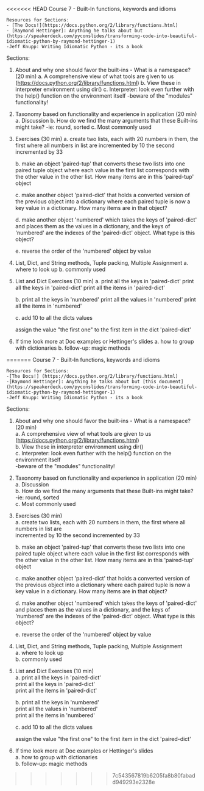 <<<<<<< HEAD
Course 7 - Built-In functions, keywords and idioms

    Resources for Sections: 
    - [The Docs!](https://docs.python.org/2/library/functions.html)
    - [Raymond Hettinger]: Anything he talks about but (https://speakerdeck.com/pyconslides/transforming-code-into-beautiful-idiomatic-python-by-raymond-hettinger-1)
    -Jeff Knupp: Writing Idiomatic Python - its a book



Sections:

1. About and why one should favor the built-ins - What is a namespace? (20 min)
    a. A comprehensive view of what tools are given to us (https://docs.python.org/2/library/functions.html) 
    b. View these in interpreter environment using dir()
    c. Interpreter: look even further with the help() function on the environment itself
        -beware of the "modules" functionality!

2. Taxonomy based on functionality and experience in application (20 min)
    a. Discussion
    b. How do we find the many arguments that these Built-ins might take?
        -ie: round, sorted
    c. Most commonly used

3. Exercises (30 min)
    a. create two lists, each with 20 numbers in them, the first where all numbers in list are 
    incremented by 10 the second incremented by 33

    b. make an object 'paired-tup' that converts these two lists into one paired tuple object where each value in the first list corresponds with the other value in the other list. How many items are in this 'paired-tup' object

    c. make another object 'paired-dict' that holds a converted version of the previous object into a dictionary where each paired tuple is now a key value in a dictionary. How many items are in that object?

    d. make another object 'numbered' which takes the keys of 'paired-dict' and places them as the values in a dictionary, and the keys of 'numbered' are the indexes of the 'paired-dict' object. What type is this object? 

    e. reverse the order of the 'numbered' object by value

4. List, Dict, and String methods, Tuple packing, Multiple Assignment
    a. where to look up
    b. commonly used

5. List and Dict Exercises (10 min)
    a. print all the keys in 'paired-dict'
       print all the keys in 'paired-dict'
       print all the items in 'paired-dict'

    b. print all the keys in 'numbered' 
       print all the values in 'numbered' 
       print all the items in 'numbered'

    c. add 10 to all the dicts values

    assign the value "the first one" to the first item in the dict 'paired-dict'

6. If time look more at Doc examples or Hettinger's slides
    a. how to group with dictionaries
    b. follow-up: magic methods


=======
Course 7 - Built-In functions, keywords and idioms    
    
    Resources for Sections:     
    -[The Docs!] (https://docs.python.org/2/library/functions.html)    
    -[Raymond Hettinger]: Anything he talks about but [this document](https://speakerdeck.com/pyconslides/transforming-code-into-beautiful-idiomatic-python-by-raymond-hettinger-1)    
    -Jeff Knupp: Writing Idiomatic Python - its a book    
    
    
    
Sections:    
    
1. About and why one should favor the built-ins - What is a namespace? (20 min)    
    a. A comprehensive view of what tools are given to us (https://docs.python.org/2/library/functions.html)    
    b. View these in interpreter environment using dir()    
    c. Interpreter: look even further with the help() function on the environment itself    
        -beware of the "modules" functionality!    
    
2. Taxonomy based on functionality and experience in application (20 min)    
    a. Discussion    
    b. How do we find the many arguments that these Built-ins might take?    
        -ie: round, sorted    
    c. Most commonly used    
    
3. Exercises (30 min)    
    a. create two lists, each with 20 numbers in them, the first where all numbers in list are     
    incremented by 10 the second incremented by 33    
    
    b. make an object 'paired-tup' that converts these two lists into one paired tuple object where each value in the first list corresponds with the other value in the other list. How many items are in this 'paired-tup' object    
    
    c. make another object 'paired-dict' that holds a converted version of the previous object into a dictionary where each paired tuple is now a key value in a dictionary. How many items are in that object?    
    
    d. make another object 'numbered' which takes the keys of 'paired-dict' and places them as the values in a dictionary, and the keys of 'numbered' are the indexes of the 'paired-dict' object. What type is this object?     
    
    e. reverse the order of the 'numbered' object by value    
    
4. List, Dict, and String methods, Tuple packing, Multiple Assignment    
    a. where to look up    
    b. commonly used    
    
5. List and Dict Exercises (10 min)    
    a. print all the keys in 'paired-dict'    
       print all the keys in 'paired-dict'    
       print all the items in 'paired-dict'    
    
    b. print all the keys in 'numbered'     
       print all the values in 'numbered'     
       print all the items in 'numbered'    
    
    c. add 10 to all the dicts values    
    
    assign the value "the first one" to the first item in the dict 'paired-dict'    
    
6. If time look more at Doc examples or Hettinger's slides    
    a. how to group with dictionaries    
    b. follow-up: magic methods    
    
    
>>>>>>> 7c543567819b6205fa8b80fabadd949293e2328e
